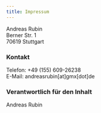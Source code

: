 ```yaml
---
title: Impressum
---
```


Andreas Rubin  
Berner Str. 1  
70619 Stuttgart  

### Kontakt

Telefon: +49 (155) 609-26238  
E-Mail: andreasrubin[at]gmx[dot]de

### Verantwortlich für den Inhalt

Andreas Rubin